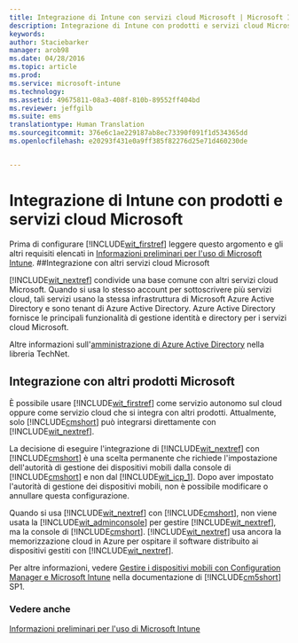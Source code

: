 ```yaml
---
title: Integrazione di Intune con servizi cloud Microsoft | Microsoft Intune
description: Integrazione di Intune con prodotti e servizi cloud Microsoft e altri prodotti Microsoft
keywords: 
author: Staciebarker
manager: arob98
ms.date: 04/28/2016
ms.topic: article
ms.prod: 
ms.service: microsoft-intune
ms.technology: 
ms.assetid: 49675811-08a3-408f-810b-89552ff404bd
ms.reviewer: jeffgilb
ms.suite: ems
translationtype: Human Translation
ms.sourcegitcommit: 376e6c1ae229187ab8ec73390f091f1d534365dd
ms.openlocfilehash: e20293f431e0a9ff385f82276d25e71d460230de


---
```


# Integrazione di Intune con prodotti e servizi cloud Microsoft

Prima di configurare [!INCLUDE[wit_firstref](../includes/wit_firstref_md.md)] leggere questo argomento e gli altri requisiti elencati in [Informazioni preliminari per l'uso di Microsoft Intune](what-to-know-before-you-start-microsoft-intune.md).
##Integrazione con altri servizi cloud Microsoft


[!INCLUDE[wit_nextref](../includes/wit_nextref_md.md)] condivide una base comune con altri servizi cloud Microsoft. Quando si usa lo stesso account per sottoscrivere più servizi cloud, tali servizi usano la stessa infrastruttura di Microsoft Azure Active Directory e sono tenant di Azure Active Directory. Azure Active Directory fornisce le principali funzionalità di gestione identità e directory per i servizi cloud Microsoft.

Altre informazioni sull'[amministrazione di Azure Active Directory](http://technet.microsoft.com/library/hh967611.aspx) nella libreria TechNet.

## Integrazione con altri prodotti Microsoft
È possibile usare [!INCLUDE[wit_firstref](../includes/wit_firstref_md.md)] come servizio autonomo sul cloud oppure come servizio cloud che si integra con altri prodotti. Attualmente, solo [!INCLUDE[cmshort](../includes/cmshort_md.md)] può integrarsi direttamente con [!INCLUDE[wit_nextref](../includes/wit_nextref_md.md)].

La decisione di eseguire l'integrazione di [!INCLUDE[wit_nextref](../includes/wit_nextref_md.md)] con [!INCLUDE[cmshort](../includes/cmshort_md.md)] è una scelta permanente che richiede l'impostazione dell'autorità di gestione dei dispositivi mobili dalla console di [!INCLUDE[cmshort](../includes/cmshort_md.md)] e non dal [!INCLUDE[wit_icp_1](../includes/wit_icp_1_md.md)]. Dopo aver impostato l'autorità di gestione dei dispositivi mobili, non è possibile modificare o annullare questa configurazione.

Quando si usa [!INCLUDE[wit_nextref](../includes/wit_nextref_md.md)] con [!INCLUDE[cmshort](../includes/cmshort_md.md)], non viene usata la [!INCLUDE[wit_adminconsole](../includes/wit_adminconsole_md.md)] per gestire [!INCLUDE[wit_nextref](../includes/wit_nextref_md.md)], ma la console di [!INCLUDE[cmshort](../includes/cmshort_md.md)]. [!INCLUDE[wit_nextref](../includes/wit_nextref_md.md)] usa ancora la memorizzazione cloud in Azure per ospitare il software distribuito ai dispositivi gestiti con [!INCLUDE[wit_nextref](../includes/wit_nextref_md.md)].

Per altre informazioni, vedere [Gestire i dispositivi mobili con Configuration Manager e Microsoft Intune](http://msdn.microsoft.com/library/2c6bd0e5-d436-41c8-bf38-30152d76be10) nella documentazione di [!INCLUDE[cm5short](../includes/cm5short_md.md)] SP1.

### Vedere anche
[Informazioni preliminari per l'uso di Microsoft Intune](what-to-know-before-you-start-microsoft-intune.md)


<!--HONumber=Jul16_HO3-->



